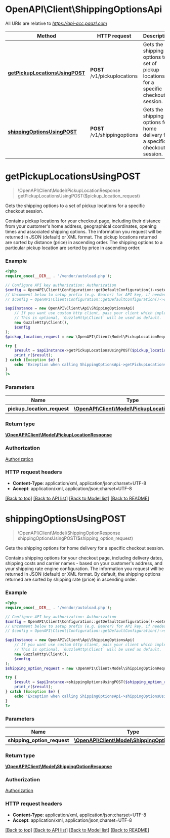 # OpenAPI\Client\ShippingOptionsApi

All URIs are relative to *https://api-acc.paazl.com*

Method | HTTP request | Description
------------- | ------------- | -------------
[**getPickupLocationsUsingPOST**](ShippingOptionsApi.md#getPickupLocationsUsingPOST) | **POST** /v1/pickuplocations | Gets the shipping options to a set of pickup locations for a specific checkout session.
[**shippingOptionsUsingPOST**](ShippingOptionsApi.md#shippingOptionsUsingPOST) | **POST** /v1/shippingoptions | Gets the shipping options for home delivery for a specific checkout session.


# **getPickupLocationsUsingPOST**
> \OpenAPI\Client\Model\PickupLocationResponse getPickupLocationsUsingPOST($pickup_location_request)

Gets the shipping options to a set of pickup locations for a specific checkout session.

Contains pickup locations for your checkout page, including their distance from your customer's home address, geographical coordinates, opening times and associated shipping options.  The information you request will be returned in JSON (default) or XML format.  The pickup locations returned are sorted by distance (price) in ascending order. The shipping options to a particular pickup location are sorted by price in ascending order.

### Example
```php
<?php
require_once(__DIR__ . '/vendor/autoload.php');

// Configure API key authorization: Authorization
$config = OpenAPI\Client\Configuration::getDefaultConfiguration()->setApiKey('Authorization', 'YOUR_API_KEY');
// Uncomment below to setup prefix (e.g. Bearer) for API key, if needed
// $config = OpenAPI\Client\Configuration::getDefaultConfiguration()->setApiKeyPrefix('Authorization', 'Bearer');

$apiInstance = new OpenAPI\Client\Api\ShippingOptionsApi(
    // If you want use custom http client, pass your client which implements `GuzzleHttp\ClientInterface`.
    // This is optional, `GuzzleHttp\Client` will be used as default.
    new GuzzleHttp\Client(),
    $config
);
$pickup_location_request = new \OpenAPI\Client\Model\PickupLocationRequest(); // \OpenAPI\Client\Model\PickupLocationRequest | 

try {
    $result = $apiInstance->getPickupLocationsUsingPOST($pickup_location_request);
    print_r($result);
} catch (Exception $e) {
    echo 'Exception when calling ShippingOptionsApi->getPickupLocationsUsingPOST: ', $e->getMessage(), PHP_EOL;
}
?>
```

### Parameters

Name | Type | Description  | Notes
------------- | ------------- | ------------- | -------------
 **pickup_location_request** | [**\OpenAPI\Client\Model\PickupLocationRequest**](../Model/PickupLocationRequest.md)|  |

### Return type

[**\OpenAPI\Client\Model\PickupLocationResponse**](../Model/PickupLocationResponse.md)

### Authorization

[Authorization](../../README.md#Authorization)

### HTTP request headers

 - **Content-Type**: application/xml, application/json;charset=UTF-8
 - **Accept**: application/xml, application/json;charset=UTF-8

[[Back to top]](#) [[Back to API list]](../../README.md#documentation-for-api-endpoints) [[Back to Model list]](../../README.md#documentation-for-models) [[Back to README]](../../README.md)

# **shippingOptionsUsingPOST**
> \OpenAPI\Client\Model\ShippingOptionResponse shippingOptionsUsingPOST($shipping_option_request)

Gets the shipping options for home delivery for a specific checkout session.

Contains shipping options for your checkout page, including delivery dates, shipping costs and carrier names - based on your customer's address, and your shipping rate engine configuration.  The information you request will be returned in JSON (default) or XML format.  By default, the shipping options returned are sorted by shipping rate (price) in ascending order.

### Example
```php
<?php
require_once(__DIR__ . '/vendor/autoload.php');

// Configure API key authorization: Authorization
$config = OpenAPI\Client\Configuration::getDefaultConfiguration()->setApiKey('Authorization', 'YOUR_API_KEY');
// Uncomment below to setup prefix (e.g. Bearer) for API key, if needed
// $config = OpenAPI\Client\Configuration::getDefaultConfiguration()->setApiKeyPrefix('Authorization', 'Bearer');

$apiInstance = new OpenAPI\Client\Api\ShippingOptionsApi(
    // If you want use custom http client, pass your client which implements `GuzzleHttp\ClientInterface`.
    // This is optional, `GuzzleHttp\Client` will be used as default.
    new GuzzleHttp\Client(),
    $config
);
$shipping_option_request = new \OpenAPI\Client\Model\ShippingOptionRequest(); // \OpenAPI\Client\Model\ShippingOptionRequest | 

try {
    $result = $apiInstance->shippingOptionsUsingPOST($shipping_option_request);
    print_r($result);
} catch (Exception $e) {
    echo 'Exception when calling ShippingOptionsApi->shippingOptionsUsingPOST: ', $e->getMessage(), PHP_EOL;
}
?>
```

### Parameters

Name | Type | Description  | Notes
------------- | ------------- | ------------- | -------------
 **shipping_option_request** | [**\OpenAPI\Client\Model\ShippingOptionRequest**](../Model/ShippingOptionRequest.md)|  |

### Return type

[**\OpenAPI\Client\Model\ShippingOptionResponse**](../Model/ShippingOptionResponse.md)

### Authorization

[Authorization](../../README.md#Authorization)

### HTTP request headers

 - **Content-Type**: application/xml, application/json;charset=UTF-8
 - **Accept**: application/xml, application/json;charset=UTF-8

[[Back to top]](#) [[Back to API list]](../../README.md#documentation-for-api-endpoints) [[Back to Model list]](../../README.md#documentation-for-models) [[Back to README]](../../README.md)

